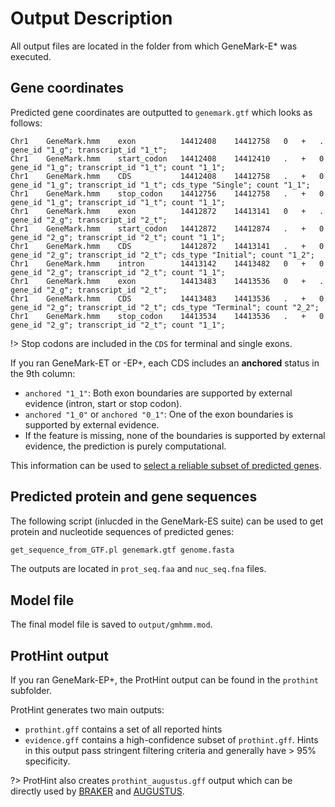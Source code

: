 # Output Description

All output files are located in the folder from which GeneMark-E* was executed.

## Gene coordinates

Predicted gene coordinates are outputted to `genemark.gtf` which looks as follows:

```
Chr1    GeneMark.hmm    exon          14412408    14412758   0   +   .   gene_id "1_g"; transcript_id "1_t";
Chr1    GeneMark.hmm    start_codon   14412408    14412410   .   +   0   gene_id "1_g"; transcript_id "1_t"; count "1_1";
Chr1    GeneMark.hmm    CDS           14412408    14412758   .   +   0   gene_id "1_g"; transcript_id "1_t"; cds_type "Single"; count "1_1";
Chr1    GeneMark.hmm    stop_codon    14412756    14412758   .   +   0   gene_id "1_g"; transcript_id "1_t"; count "1_1";
Chr1    GeneMark.hmm    exon          14412872    14413141   0   +   .   gene_id "2_g"; transcript_id "2_t";
Chr1    GeneMark.hmm    start_codon   14412872    14412874   .   +   0   gene_id "2_g"; transcript_id "2_t"; count "1_1";
Chr1    GeneMark.hmm    CDS           14412872    14413141   .   +   0   gene_id "2_g"; transcript_id "2_t"; cds_type "Initial"; count "1_2";
Chr1    GeneMark.hmm    intron        14413142    14413482   0   +   0   gene_id "2_g"; transcript_id "2_t"; count "1_1";
Chr1    GeneMark.hmm    exon          14413483    14413536   0   +   .   gene_id "2_g"; transcript_id "2_t";
Chr1    GeneMark.hmm    CDS           14413483    14413536   .   +   0   gene_id "2_g"; transcript_id "2_t"; cds_type "Terminal"; count "2_2";
Chr1    GeneMark.hmm    stop_codon    14413534    14413536   .   +   0   gene_id "2_g"; transcript_id "2_t"; count "1_1";
```

!> Stop codons are included in the `CDS` for terminal and single exons. 

If you ran GeneMark-ET or -EP+, each CDS includes an **anchored** status in the 9th column:

* `anchored "1_1"`: Both exon boundaries are supported by external evidence (intron, start or stop codon).
* `anchored "1_0"` or `anchored "0_1"`: One of the exon boundaries is supported by external evidence.
* If the feature is missing, none of the boundaries is supported by external evidence, the prediction is purely computational.

This information can be used to [select a reliable subset of predicted genes](reliable_subset.md).

## Predicted protein and gene sequences

The following script (inlucded in the GeneMark-ES suite) can be used to get protein and nucleotide sequences of predicted genes:

```bash
get_sequence_from_GTF.pl genemark.gtf genome.fasta
```

The outputs are located in `prot_seq.faa` and `nuc_seq.fna` files.

## Model file

The final model file is saved to `output/gmhmm.mod`.

## ProtHint output

If you ran GeneMark-EP+, the ProtHint output can be found in the `prothint` subfolder.

ProtHint generates two main outputs:

* `prothint.gff` contains a set of all reported hints
* `evidence.gff` contains a high-confidence subset of `prothint.gff`. Hints in this output pass stringent filtering criteria and generally have > 95% specificity.

?> ProtHint also creates `prothint_augustus.gff` output which can be directly used by [BRAKER](https://github.com/Gaius-Augustus/BRAKER) and [AUGUSTUS](https://github.com/Gaius-Augustus/Augustus).
